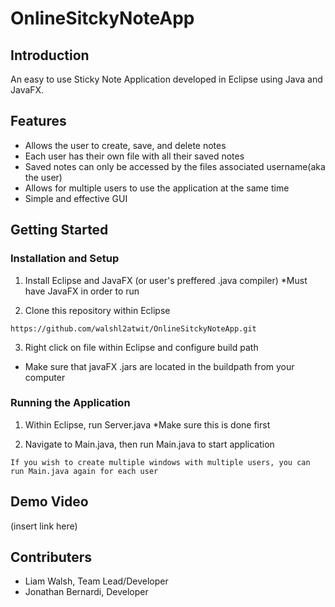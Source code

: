 # OnlineSitckyNoteApp
## Introduction
An easy to use Sticky Note Application developed in Eclipse using Java and JavaFX. 

## Features
- Allows the user to create, save, and delete notes
- Each user has their own file with all their saved notes
- Saved notes can only be accessed by the files associated username(aka the user)
- Allows for multiple users to use the application at the same time
- Simple and effective GUI

## Getting Started
### Installation and Setup
1. Install Eclipse and JavaFX (or user's preffered .java compiler) *Must have JavaFX in order to run

2. Clone this repository within Eclipse
```
https://github.com/walshl2atwit/OnlineSitckyNoteApp.git
```
  
3. Right click on file within Eclipse and configure build path
  - Make sure that javaFX .jars are located in the buildpath from your computer
  
### Running the Application
1. Within Eclipse, run Server.java *Make sure this is done first

2. Navigate to Main.java, then run Main.java to start application
```
If you wish to create multiple windows with multiple users, you can run Main.java again for each user
```
## Demo Video
(insert link here)

## Contributers
- Liam Walsh, Team Lead/Developer
- Jonathan Bernardi, Developer
